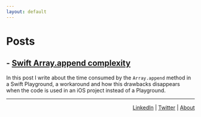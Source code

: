 ```yaml
---
layout: default
---
```


# Posts

## - [Swift Array.append complexity](2018-03-24-swift-array-append-complexity)
In this post I write about the time consumed by the `Array.append` method in
a Swift Playground, a workaround and how this drawbacks disappears when the
code is used in an iOS project instead of a Playground.

----

<div style="text-align: right">
<a target="_blank" href="https://www.linkedin.com/in/takeichi-kanzaki-cabrera-6229392a/">LinkedIn</a> |
<a target="_blank" href="https://www.twitter.com/tkanzakic">Twitter</a> |
<a href="about">About</a>
</div>
